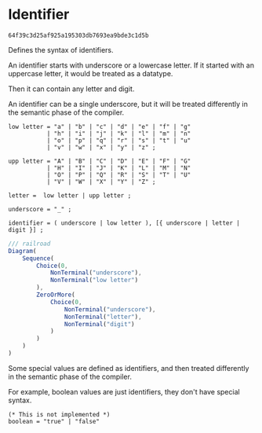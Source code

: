 # Identifier

```md-implemented
64f39c3d25af925a195303db7693ea9bde3c1d5b
```

Defines the syntax of identifiers.

An identifier starts with underscore or a lowercase letter.
If it started with an uppercase letter, it would be treated as a datatype. 

Then it can contain any letter and digit.

An identifier can be a single underscore, but it will be treated differently in the
semantic phase of the compiler.

```ebnf
low letter = "a" | "b" | "c" | "d" | "e" | "f" | "g"
           | "h" | "i" | "j" | "k" | "l" | "m" | "n"
           | "o" | "p" | "q" | "r" | "s" | "t" | "u"
           | "v" | "w" | "x" | "y" | "z" ;

upp letter = "A" | "B" | "C" | "D" | "E" | "F" | "G"
           | "H" | "I" | "J" | "K" | "L" | "M" | "N"
           | "O" | "P" | "Q" | "R" | "S" | "T" | "U"
           | "V" | "W" | "X" | "Y" | "Z" ;

letter =  low letter | upp letter ;

underscore = "_" ;

identifier = ( underscore | low letter ), [{ underscore | letter | digit }] ;
```

```js
/// railroad
Diagram(
    Sequence(
        Choice(0,
            NonTerminal("underscore"),
            NonTerminal("low letter")
        ),
        ZeroOrMore(
            Choice(0,
                NonTerminal("underscore"),
                NonTerminal("letter"),
                NonTerminal("digit")
            )
        )
    )
)
```

Some special values are defined as identifiers, and then treated differently in the
semantic phase of the compiler.

For example, boolean values are just identifiers, they don't have special syntax.

```ebnf
(* This is not implemented *)
boolean = "true" | "false"
```
